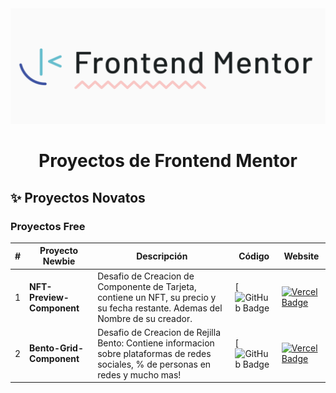 <div align="center">
    <a href="https://www.javascript100.dev">
    <img src="IMG.png" /> 
    </a>
  <h3>
    <h1>Proyectos de Frontend Mentor </h1>
  </h3>
</div>

## ✨ Proyectos Novatos
### Proyectos Free

| #   | Proyecto Newbie           | Descripción                                                                                                                         | Código                                                                                                                                                                                    | Website                                                                                                                                          |
| --- | ------------------------- | ----------------------------------------------------------------------------------------------------------------------------------- | ----------------------------------------------------------------------------------------------------------------------------------------------------------------------------------------- | ------------------------------------------------------------------------------------------------------------------------------------------------ |
| 1   | **NFT-Preview-Component** | Desafio de Creacion de Componente de Tarjeta, contiene un NFT, su precio y su fecha restante. Ademas del Nombre de su creador.      | [![GitHub Badge]()  | [![Vercel Badge](https://img.shields.io/badge/Website-000?logo=vercel&logoColor=fff&style=flat-square)](https://nftcomponentcard.netlify.app/)   |
| 2   | **Bento-Grid-Component**  | Desafio de Creacion de Rejilla Bento: Contiene informacion sobre plataformas de redes sociales, % de personas en redes y mucho mas! | [![GitHub Badge]() | [![Vercel Badge](https://img.shields.io/badge/Website-000?logo=vercel&logoColor=fff&style=flat-square)](https://challengebentogrid.netlify.app/) |
